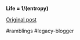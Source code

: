 <!--
date: '2004-01-16'
published: true
slug: 2004-01-life-1entropy_16
time_to_read: 5
title: ''
-->

**Life = 1/(entropy)**

[Original post](https://ysfk.blogspot.com/2004/01/life-1entropy_16.html)

#ramblings #legacy-blogger 